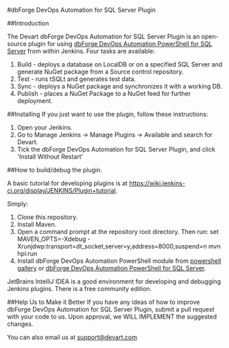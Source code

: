 #dbForge DevOps Automation for SQL Server Plugin

##Introduction

The Devart dbForge DevOps Automation for SQL Server Plugin is an open-source plugin for using [dbForge DevOps Automation PowerShell for SQL Server](https://www.devart.com/dbforge/sql/) from within Jenkins. Four tasks are available:

1. Build - deploys a database on LocalDB or on a specified SQL Server and generate NuGet package from a Source control repository.
2. Test - runs tSQLt and generates test data.
3. Sync - deploys a NuGet package and synchronizes it with a working DB.
4. Publish - places a NuGet Package to a NuGet feed for further deployment.

##Installing
If you just want to use the plugin, follow these instructions:

1. Open your Jenkins.
2. Go to Manage Jenkins -> Manage Plugins -> Available and search for Devart.
3. Tick the dbForge DevOps Automation for SQL Server Plugin, and click 'Install Without Restart'

##How to build/debug the plugin.

A basic tutorial for developing plugins is at https://wiki.jenkins-ci.org/display/JENKINS/Plugin+tutorial.

Simply:

1. Clone this repository.
2. Install Maven.
3. Open a command prompt at the repository root directory. Then run:
set MAVEN_OPTS=-Xdebug -Xrunjdwp:transport=dt_socket,server=y,address=8000,suspend=n
mvn hpi:run 
4. Install dbForge DevOps Automation PowerShell module from [powershell gallery](https://www.powershellgallery.com/packages/Devart.DbForge.DevOpsAutomation.SqlServer) or [dbForge DevOps Automation PowerShell for SQL Server](https://www.devart.com/dbforge/sql/).

JetBrains IntelliJ IDEA is a good environment for developing and debugging Jenkins plugins. There is a free community edition.

##Help Us to Make it Better
If you have any ideas of how to improve dbForge DevOps Automation for SQL Server Plugin, submit a pull request with your code to us. Upon approval, we WILL IMPLEMENT the suggested changes.

You can also email us at support@devart.com